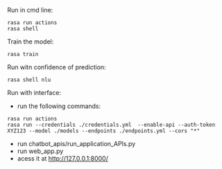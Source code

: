 Run in cmd line:  
```
rasa run actions
rasa shell
```

Train the model:  
```
rasa train
```

Run witn confidence of prediction:
```
rasa shell nlu
```

Run with interface:  
- run the following commands:
```
rasa run actions
rasa run --credentials ./credentials.yml  --enable-api --auth-token XYZ123 --model ./models --endpoints ./endpoints.yml --cors "*"
```
- run chatbot_apis/run_application_APIs.py  
- run web_app.py  
- acess it at http://127.0.0.1:8000/ 